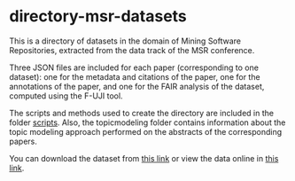 # directory-msr-datasets
This is a directory of datasets in the domain of Mining Software Repositories,
extracted from the data track of the MSR conference.

Three JSON files are included for each paper (corresponding to one dataset): one
for the metadata and citations of the paper, one for the annotations of the paper,
and one for the FAIR analysis of the dataset, computed using the F-UJI tool.

The scripts and methods used to create the directory are included in the folder
[scripts](https://github.com/AuthEceSoftEng/directory-msr-datasets/tree/main/scripts). Also, the topicmodeling folder contains information about the topic modeling
approach performed on the abstracts of the corresponding papers.

You can download the dataset from [this link](https://github.com/AuthEceSoftEng/directory-msr-datasets/raw/refs/heads/main/_data/directory.zip) or view the data online in [this link](https://authecesofteng.github.io/directory-msr-datasets/).
